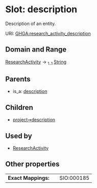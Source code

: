 
# Slot: description


Description of an entity.

URI: [GHGA:research_activity_description](https://w3id.org/GHGA/research_activity_description)


## Domain and Range

[ResearchActivity](ResearchActivity.md) &#8594;  <sub>1..1</sub> [String](types/String.md)

## Parents

 *  is_a: [description](description.md)

## Children

 *  [project➞description](project_description.md)

## Used by

 * [ResearchActivity](ResearchActivity.md)

## Other properties

|  |  |  |
| --- | --- | --- |
| **Exact Mappings:** | | SIO:000185 |

